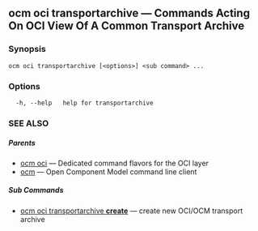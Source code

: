 ## ocm oci transportarchive &mdash; Commands Acting On OCI View Of A Common Transport Archive

### Synopsis

```
ocm oci transportarchive [<options>] <sub command> ...
```

### Options

```
  -h, --help   help for transportarchive
```

### SEE ALSO

##### Parents

* [ocm oci](ocm_oci.md)	 &mdash; Dedicated command flavors for the OCI layer
* [ocm](ocm.md)	 &mdash; Open Component Model command line client


##### Sub Commands

* [ocm oci transportarchive <b>create</b>](ocm_oci_transportarchive_create.md)	 &mdash; create new OCI/OCM transport  archive

